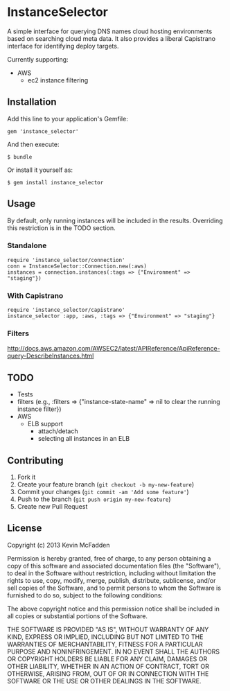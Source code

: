 # InstanceSelector

A simple interface for querying DNS names cloud hosting environments based on searching cloud meta data.  It also provides a liberal Capistrano interface for identifying deploy targets.

Currently supporting:

- AWS
  - ec2 instance filtering

## Installation

Add this line to your application's Gemfile:

    gem 'instance_selector'

And then execute:

    $ bundle

Or install it yourself as:

    $ gem install instance_selector

## Usage

By default, only running instances will be included in the results.  Overriding this restriction is in the TODO section.

### Standalone

    require 'instance_selector/connection'
    conn = InstanceSelector::Connection.new(:aws)
    instances = connection.instances(:tags => {"Environment" => "staging"})

### With Capistrano

    require 'instance_selector/capistrano'
    instance_selector :app, :aws, :tags => {"Environment" => "staging"}

### Filters

http://docs.aws.amazon.com/AWSEC2/latest/APIReference/ApiReference-query-DescribeInstances.html

## TODO

- Tests
- filters (e.g., :filters => {"instance-state-name" => nil to clear the running instance filter})
- AWS
  - ELB support
    - attach/detach
    - selecting all instances in an ELB

## Contributing

1. Fork it
2. Create your feature branch (`git checkout -b my-new-feature`)
3. Commit your changes (`git commit -am 'Add some feature'`)
4. Push to the branch (`git push origin my-new-feature`)
5. Create new Pull Request

## License

Copyright (c) 2013 Kevin McFadden

Permission is hereby granted, free of charge, to any person obtaining a copy
of this software and associated documentation files (the "Software"), to deal
in the Software without restriction, including without limitation the rights
to use, copy, modify, merge, publish, distribute, sublicense, and/or sell
copies of the Software, and to permit persons to whom the Software is
furnished to do so, subject to the following conditions:

The above copyright notice and this permission notice shall be included in all
copies or substantial portions of the Software.

THE SOFTWARE IS PROVIDED "AS IS", WITHOUT WARRANTY OF ANY KIND, EXPRESS OR
IMPLIED, INCLUDING BUT NOT LIMITED TO THE WARRANTIES OF MERCHANTABILITY,
FITNESS FOR A PARTICULAR PURPOSE AND NONINFRINGEMENT. IN NO EVENT SHALL THE
AUTHORS OR COPYRIGHT HOLDERS BE LIABLE FOR ANY CLAIM, DAMAGES OR OTHER
LIABILITY, WHETHER IN AN ACTION OF CONTRACT, TORT OR OTHERWISE, ARISING FROM,
OUT OF OR IN CONNECTION WITH THE SOFTWARE OR THE USE OR OTHER DEALINGS IN THE
SOFTWARE.
